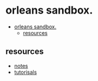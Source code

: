 # orleans sandbox.

- [orleans sandbox.](#orleans-sandbox)
  - [resources](#resources)

## resources

* [notes](./notes.md)
* [tutorisals](https://github.com/dotnet/orleans/tree/master/Samples)
